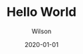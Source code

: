 ---
author: "Wilson"
date: 2020-01-01
linktitle: Hello World
type:
- post
- posts
title: Hello World
weight: 10
---